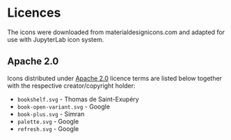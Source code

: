 # Licences

The icons were downloaded from materialdesignicons.com
and adapted for use with JupyterLab icon system.

## Apache 2.0

Icons distributed under [Apache 2.0](https://www.apache.org/licenses/LICENSE-2.0) licence terms are listed below
together with the respective creator/copyright holder:

- `bookshelf.svg` - Thomas de Saint-Exupéry
- `book-open-variant.svg` - Google
- `book-plus.svg` - Simran
- `palette.svg` - Google
- `refresh.svg` - Google